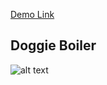  [Demo Link](https://react-fire-9a99e.firebaseapp.com) 

## Doggie Boiler

![alt text](https://github.com/FrederickIge/Doggie-Boiler/blob/master/src/img/boiler.JPG)
